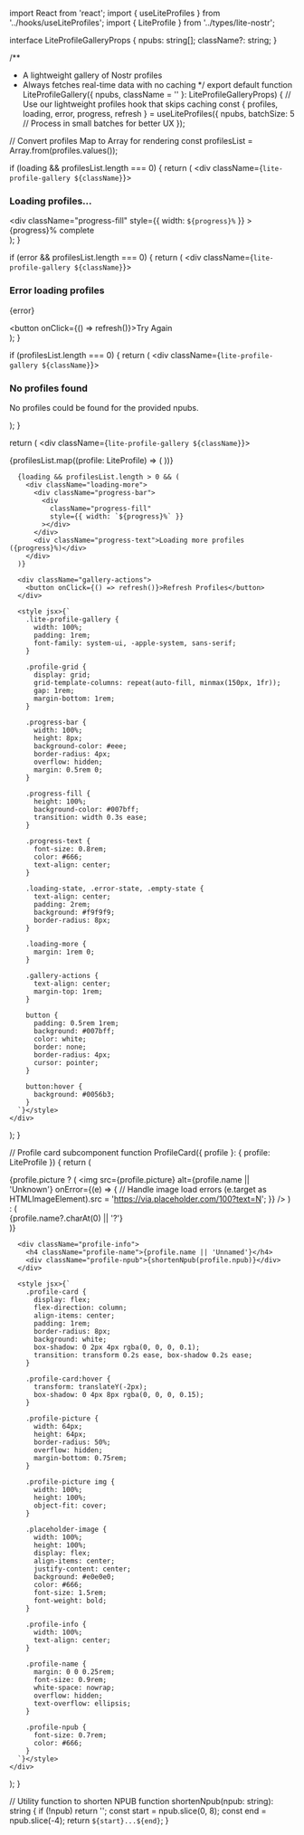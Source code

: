 import React from 'react';
import { useLiteProfiles } from '../hooks/useLiteProfiles';
import { LiteProfile } from '../types/lite-nostr';

interface LiteProfileGalleryProps {
  npubs: string[];
  className?: string;
}

/**
 * A lightweight gallery of Nostr profiles
 * Always fetches real-time data with no caching
 */
export default function LiteProfileGallery({ 
  npubs, 
  className = '' 
}: LiteProfileGalleryProps) {
  // Use our lightweight profiles hook that skips caching
  const { profiles, loading, error, progress, refresh } = useLiteProfiles({
    npubs,
    batchSize: 5 // Process in small batches for better UX
  });
  
  // Convert profiles Map to Array for rendering
  const profilesList = Array.from(profiles.values());
  
  if (loading && profilesList.length === 0) {
    return (
      <div className={`lite-profile-gallery ${className}`}>
        <div className="loading-state">
          <h3>Loading profiles...</h3>
          <div className="progress-bar">
            <div 
              className="progress-fill" 
              style={{ width: `${progress}%` }}
            ></div>
          </div>
          <div className="progress-text">{progress}% complete</div>
        </div>
      </div>
    );
  }
  
  if (error && profilesList.length === 0) {
    return (
      <div className={`lite-profile-gallery ${className}`}>
        <div className="error-state">
          <h3>Error loading profiles</h3>
          <p>{error}</p>
          <button onClick={() => refresh()}>Try Again</button>
        </div>
      </div>
    );
  }
  
  if (profilesList.length === 0) {
    return (
      <div className={`lite-profile-gallery ${className}`}>
        <div className="empty-state">
          <h3>No profiles found</h3>
          <p>No profiles could be found for the provided npubs.</p>
        </div>
      </div>
    );
  }
  
  return (
    <div className={`lite-profile-gallery ${className}`}>
      <div className="profile-grid">
        {profilesList.map((profile: LiteProfile) => (
          <ProfileCard key={profile.npub} profile={profile} />
        ))}
      </div>
      
      {loading && profilesList.length > 0 && (
        <div className="loading-more">
          <div className="progress-bar">
            <div 
              className="progress-fill" 
              style={{ width: `${progress}%` }}
            ></div>
          </div>
          <div className="progress-text">Loading more profiles ({progress}%)</div>
        </div>
      )}
      
      <div className="gallery-actions">
        <button onClick={() => refresh()}>Refresh Profiles</button>
      </div>
      
      <style jsx>{`
        .lite-profile-gallery {
          width: 100%;
          padding: 1rem;
          font-family: system-ui, -apple-system, sans-serif;
        }
        
        .profile-grid {
          display: grid;
          grid-template-columns: repeat(auto-fill, minmax(150px, 1fr));
          gap: 1rem;
          margin-bottom: 1rem;
        }
        
        .progress-bar {
          width: 100%;
          height: 8px;
          background-color: #eee;
          border-radius: 4px;
          overflow: hidden;
          margin: 0.5rem 0;
        }
        
        .progress-fill {
          height: 100%;
          background-color: #007bff;
          transition: width 0.3s ease;
        }
        
        .progress-text {
          font-size: 0.8rem;
          color: #666;
          text-align: center;
        }
        
        .loading-state, .error-state, .empty-state {
          text-align: center;
          padding: 2rem;
          background: #f9f9f9;
          border-radius: 8px;
        }
        
        .loading-more {
          margin: 1rem 0;
        }
        
        .gallery-actions {
          text-align: center;
          margin-top: 1rem;
        }
        
        button {
          padding: 0.5rem 1rem;
          background: #007bff;
          color: white;
          border: none;
          border-radius: 4px;
          cursor: pointer;
        }
        
        button:hover {
          background: #0056b3;
        }
      `}</style>
    </div>
  );
}

// Profile card subcomponent
function ProfileCard({ profile }: { profile: LiteProfile }) {
  return (
    <div className="profile-card">
      <div className="profile-picture">
        {profile.picture ? (
          <img 
            src={profile.picture} 
            alt={profile.name || 'Unknown'} 
            onError={(e) => {
              // Handle image load errors
              (e.target as HTMLImageElement).src = 'https://via.placeholder.com/100?text=N';
            }}
          />
        ) : (
          <div className="placeholder-image">{profile.name?.charAt(0) || '?'}</div>
        )}
      </div>
      
      <div className="profile-info">
        <h4 className="profile-name">{profile.name || 'Unnamed'}</h4>
        <div className="profile-npub">{shortenNpub(profile.npub)}</div>
      </div>
      
      <style jsx>{`
        .profile-card {
          display: flex;
          flex-direction: column;
          align-items: center;
          padding: 1rem;
          border-radius: 8px;
          background: white;
          box-shadow: 0 2px 4px rgba(0, 0, 0, 0.1);
          transition: transform 0.2s ease, box-shadow 0.2s ease;
        }
        
        .profile-card:hover {
          transform: translateY(-2px);
          box-shadow: 0 4px 8px rgba(0, 0, 0, 0.15);
        }
        
        .profile-picture {
          width: 64px;
          height: 64px;
          border-radius: 50%;
          overflow: hidden;
          margin-bottom: 0.75rem;
        }
        
        .profile-picture img {
          width: 100%;
          height: 100%;
          object-fit: cover;
        }
        
        .placeholder-image {
          width: 100%;
          height: 100%;
          display: flex;
          align-items: center;
          justify-content: center;
          background: #e0e0e0;
          color: #666;
          font-size: 1.5rem;
          font-weight: bold;
        }
        
        .profile-info {
          width: 100%;
          text-align: center;
        }
        
        .profile-name {
          margin: 0 0 0.25rem;
          font-size: 0.9rem;
          white-space: nowrap;
          overflow: hidden;
          text-overflow: ellipsis;
        }
        
        .profile-npub {
          font-size: 0.7rem;
          color: #666;
        }
      `}</style>
    </div>
  );
}

// Utility function to shorten NPUB
function shortenNpub(npub: string): string {
  if (!npub) return '';
  const start = npub.slice(0, 8);
  const end = npub.slice(-4);
  return `${start}...${end}`;
} 